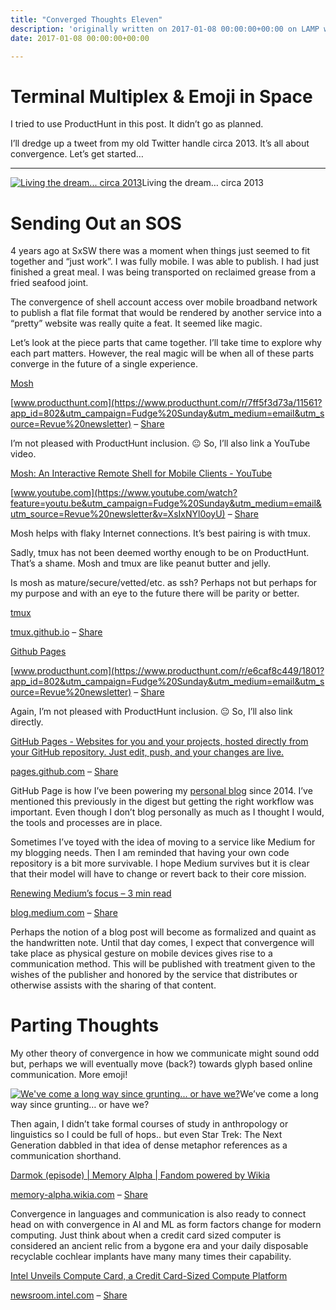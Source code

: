 ```yaml
---
title: "Converged Thoughts Eleven"
description: 'originally written on 2017-01-08 00:00:00+00:00 on LAMP with vi, WordPress, Jekyll, Gatsby Cloud, Netlify, Revue, Substack, or Buttondown'
date: 2017-01-08 00:00:00+00:00

---
```


Terminal Multiplex & Emoji in Space
===================================

I tried to use ProductHunt in this post. It didn’t go as planned.

I’ll dredge up a tweet from my old Twitter handle circa 2013. It’s all about convergence. Let’s get started…



---

[![Living the dream... circa 2013](https://substack.com/static/7a179da75a2df63eec135b4fef332caf/0a47e/sxsw-thing.png "Living the dream... circa 2013")](https://substackcdn.com/image/fetch/f_auto,q_auto:good,fl_progressive:steep/https%3A%2F%2Fsubstack.com%2Fstatic%2F7a179da75a2df63eec135b4fef332caf%2F0a47e%2Fsxsw-thing.png)Living the dream… circa 2013

Sending Out an SOS
==================

4 years ago at SxSW there was a moment when things just seemed to fit together and “just work”. I was fully mobile. I was able to publish. I had just finished a great meal. I was being transported on reclaimed grease from a fried seafood joint.

The convergence of shell account access over mobile broadband network to publish a flat file format that would be rendered by another service into a “pretty” website was really quite a feat. It seemed like magic.

Let’s look at the piece parts that came together. I’ll take time to explore why each part matters. However, the real magic will be when all of these parts converge in the future of a single experience.

[Mosh](https://www.producthunt.com/r/7ff5f3d73a/11561?app_id=802&utm_campaign=Fudge%20Sunday&utm_medium=email&utm_source=Revue%20newsletter)

[www.producthunt.com](https://www.producthunt.com/r/7ff5f3d73a/11561?app_id=802&utm_campaign=Fudge%20Sunday&utm_medium=email&utm_source=Revue%20newsletter) – [Share](http://rev.vu/xEq5q?utm_campaign=Issue&utm_content=share&utm_medium=email&utm_source=Fudge+Sunday)

I’m not pleased with ProductHunt inclusion. 😐 So, I’ll also link a YouTube video.

[Mosh: An Interactive Remote Shell for Mobile Clients - YouTube](https://www.youtube.com/watch?feature=youtu.be&utm_campaign=Fudge%20Sunday&utm_medium=email&utm_source=Revue%20newsletter&v=XsIxNYl0oyU)

[www.youtube.com](https://www.youtube.com/watch?feature=youtu.be&utm_campaign=Fudge%20Sunday&utm_medium=email&utm_source=Revue%20newsletter&v=XsIxNYl0oyU) – [Share](http://rev.vu/BOJAN?utm_campaign=Issue&utm_content=share&utm_medium=email&utm_source=Fudge+Sunday)

Mosh helps with flaky Internet connections. It’s best pairing is with tmux.

Sadly, tmux has not been deemed worthy enough to be on ProductHunt. That’s a shame. Mosh and tmux are like peanut butter and jelly.

Is mosh as mature/secure/vetted/etc. as ssh? Perhaps not but perhaps for my purpose and with an eye to the future there will be parity or better.

[tmux](https://tmux.github.io/?utm_campaign=Fudge%20Sunday&utm_medium=email&utm_source=Revue%20newsletter)

[tmux.github.io](https://tmux.github.io/?utm_campaign=Fudge%20Sunday&utm_medium=email&utm_source=Revue%20newsletter) – [Share](http://rev.vu/2WX43?utm_campaign=Issue&utm_content=share&utm_medium=email&utm_source=Fudge+Sunday)

[Github Pages](https://www.producthunt.com/r/e6caf8c449/1801?app_id=802&utm_campaign=Fudge%20Sunday&utm_medium=email&utm_source=Revue%20newsletter)

[www.producthunt.com](https://www.producthunt.com/r/e6caf8c449/1801?app_id=802&utm_campaign=Fudge%20Sunday&utm_medium=email&utm_source=Revue%20newsletter) – [Share](http://rev.vu/qEq99?utm_campaign=Issue&utm_content=share&utm_medium=email&utm_source=Fudge+Sunday)

Again, I’m not pleased with ProductHunt inclusion. 😐 So, I’ll also link directly.

[GitHub Pages - Websites for you and your projects, hosted directly from your GitHub repository. Just edit, push, and your changes are live.](https://pages.github.com/?utm_campaign=Fudge%20Sunday&utm_medium=email&utm_source=Revue%20newsletter)

[pages.github.com](https://pages.github.com/?utm_campaign=Fudge%20Sunday&utm_medium=email&utm_source=Revue%20newsletter) – [Share](http://rev.vu/QQdZO?utm_campaign=Issue&utm_content=share&utm_medium=email&utm_source=Fudge+Sunday)

GitHub Page is how I’ve been powering my [personal blog](http://jaycuthrell.com/?utm_campaign=Fudge%20Sunday&utm_medium=email&utm_source=Revue%20newsletter) since 2014. I’ve mentioned this previously in the digest but getting the right workflow was important. Even though I don’t blog personally as much as I thought I would, the tools and processes are in place.

Sometimes I’ve toyed with the idea of moving to a service like Medium for my blogging needs. Then I am reminded that having your own code repository is a bit more survivable. I hope Medium survives but it is clear that their model will have to change or revert back to their core mission.

[Renewing Medium’s focus – 3 min read](https://blog.medium.com/renewing-mediums-focus-98f374a960be?gi=15f6d52e1bac&utm_campaign=Fudge%20Sunday&utm_medium=email&utm_source=Revue%20newsletter)

[blog.medium.com](https://blog.medium.com/renewing-mediums-focus-98f374a960be?gi=15f6d52e1bac&utm_campaign=Fudge%20Sunday&utm_medium=email&utm_source=Revue%20newsletter) – [Share](http://rev.vu/mEdqq?utm_campaign=Issue&utm_content=share&utm_medium=email&utm_source=Fudge+Sunday)

Perhaps the notion of a blog post will become as formalized and quaint as the handwritten note. Until that day comes, I expect that convergence will take place as physical gesture on mobile devices gives rise to a communication method. This will be published with treatment given to the wishes of the publisher and honored by the service that distributes or otherwise assists with the sharing of that content.

Parting Thoughts
================

My other theory of convergence in how we communicate might sound odd but, perhaps we will eventually move (back?) towards glyph based online communication. More emoji!

[![We've come a long way since grunting... or have we?](https://substack.com/static/ae330e71dc9f9646016b22c66ad0a6a7/0a47e/emoji-thoughts.png "We've come a long way since grunting... or have we?")](https://substackcdn.com/image/fetch/f_auto,q_auto:good,fl_progressive:steep/https%3A%2F%2Fsubstack.com%2Fstatic%2Fae330e71dc9f9646016b22c66ad0a6a7%2F0a47e%2Femoji-thoughts.png)We’ve come a long way since grunting… or have we?

Then again, I didn’t take formal courses of study in anthropology or linguistics so I could be full of hops.. but even Star Trek: The Next Generation dabbled in that idea of dense metaphor references as a communication shorthand.

[Darmok (episode) | Memory Alpha | Fandom powered by Wikia](http://memory-alpha.wikia.com/wiki/Darmok_(episode)?utm_campaign=Fudge%20Sunday&utm_medium=email&utm_source=Revue%20newsletter)

[memory-alpha.wikia.com](http://memory-alpha.wikia.com/wiki/Darmok_(episode)?utm_campaign=Fudge%20Sunday&utm_medium=email&utm_source=Revue%20newsletter) – [Share](http://rev.vu/1xawj?utm_campaign=Issue&utm_content=share&utm_medium=email&utm_source=Fudge+Sunday)

Convergence in languages and communication is also ready to connect head on with convergence in AI and ML as form factors change for modern computing. Just think about when a credit card sized computer is considered an ancient relic from a bygone era and your daily disposable recyclable cochlear implants have many many times their capability.

[Intel Unveils Compute Card, a Credit Card-Sized Compute Platform](https://newsroom.intel.com/news/intel-unveils-intel-compute-card-credit-card-sized-compute-platform/?utm_campaign=Fudge%20Sunday&utm_medium=email&utm_source=Revue%20newsletter)

[newsroom.intel.com](https://newsroom.intel.com/news/intel-unveils-intel-compute-card-credit-card-sized-compute-platform/?utm_campaign=Fudge%20Sunday&utm_medium=email&utm_source=Revue%20newsletter) – [Share](http://rev.vu/PQqDq?utm_campaign=Issue&utm_content=share&utm_medium=email&utm_source=Fudge+Sunday)

